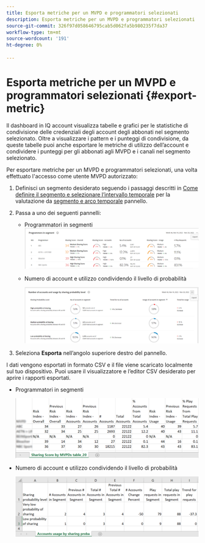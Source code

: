 ```yaml
---
title: Esporta metriche per un MVPD e programmatori selezionati
description: Esporta metriche per un MVPD e programmatori selezionati
source-git-commit: 326f97d058646795cab5d062fa5b980235f7da37
workflow-type: tm+mt
source-wordcount: '191'
ht-degree: 0%

---
```


# Esporta metriche per un MVPD e programmatori selezionati {#export-metric}

Il dashboard in IQ account visualizza tabelle e grafici per le statistiche di condivisione delle credenziali degli account degli abbonati nel segmento selezionato. Oltre a visualizzare i pattern e i punteggi di condivisione, da queste tabelle puoi anche esportare le metriche di utilizzo dell’account e condividere i punteggi per gli abbonati agli MVPD e i canali nel segmento selezionato.

Per esportare metriche per un MVPD e programmatori selezionati, una volta effettuato l&#39;accesso come utente MVPD autorizzato:

1. Definisci un segmento desiderato seguendo i passaggi descritti in [Come definire il segmento e selezionare l’intervallo temporale](/help/AccountIQ/howto-select-segment-timeframe.md) per la valutazione da [segmento e arco temporale](/help/AccountIQ/segments-timeframe.md) pannello.

1. Passa a uno dei seguenti pannelli:

   * Programmatori in segmenti
      ![](assets/prog-segment-export-option.png)

   * Numero di account e utilizzo condividendo il livello di probabilità

      ![](assets/progr-usage-panel-export.png)

1. Seleziona **Esporta** nell’angolo superiore destro del pannello.

I dati vengono esportati in formato CSV e il file viene scaricato localmente sul tuo dispositivo. Puoi usare il visualizzatore e l’editor CSV desiderato per aprire i rapporti esportati.

* Programmatori in segmenti

   ![](assets/export-progr-in-seg.png)


* Numero di account e utilizzo condividendo il livello di probabilità

   ![](assets/export-acc-usage.png)
